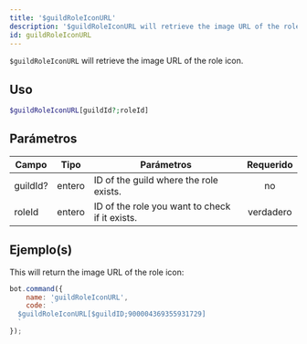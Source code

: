 ```yaml
---
title: '$guildRoleIconURL'
description: '$guildRoleIconURL will retrieve the image URL of the role icon.'
id: guildRoleIconURL
---
```


`$guildRoleIconURL` will retrieve the image URL of the role icon.

## Uso

```php
$guildRoleIconURL[guildId?;roleId]
```

## Parámetros

| Campo    | Tipo   | Parámetros                                     | Requerido |
| -------- | ------ | ---------------------------------------------- |:---------:|
| guildId? | entero | ID of the guild where the role exists.         |    no     |
| roleId   | entero | ID of the role you want to check if it exists. | verdadero |

## Ejemplo(s)

This will return the image URL of the role icon:

```javascript
bot.command({
    name: 'guildRoleIconURL',
    code: `
  $guildRoleIconURL[$guildID;900004369355931729]
  `
});
```